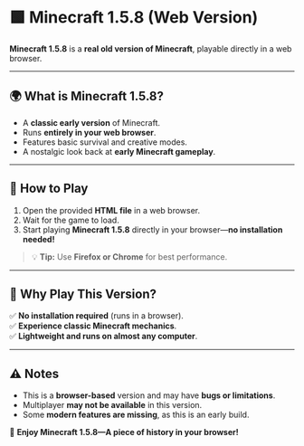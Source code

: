 # 🟩 Minecraft 1.5.8 (Web Version)

**Minecraft 1.5.8** is a **real old version of Minecraft**, playable directly in a web browser.

---

## 🌍 **What is Minecraft 1.5.8?**
- A **classic early version** of Minecraft.  
- Runs **entirely in your web browser**.  
- Features basic survival and creative modes.  
- A nostalgic look back at **early Minecraft gameplay**.  

---

## 🚀 **How to Play**
1. Open the provided **HTML file** in a web browser.  
2. Wait for the game to load.  
3. Start playing **Minecraft 1.5.8** directly in your browser—**no installation needed!**  

> 💡 **Tip:** Use **Firefox or Chrome** for best performance.

---

## 📜 **Why Play This Version?**
✅ **No installation required** (runs in a browser).  
✅ **Experience classic Minecraft mechanics**.  
✅ **Lightweight and runs on almost any computer**.  

---

## ⚠ **Notes**
- This is a **browser-based** version and may have **bugs or limitations**.  
- Multiplayer **may not be available** in this version.  
- Some **modern features are missing**, as this is an early build.  

🔗 **Enjoy Minecraft 1.5.8—A piece of history in your browser!**  

